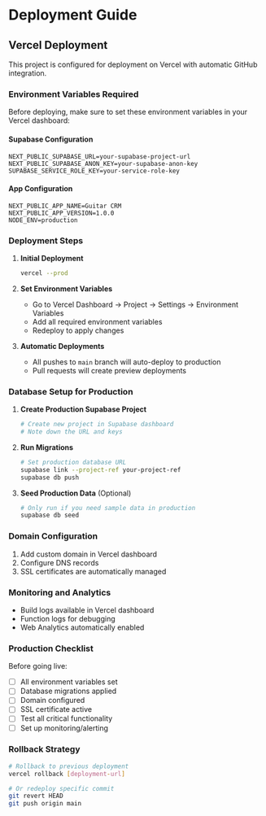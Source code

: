 # Deployment Guide

## Vercel Deployment

This project is configured for deployment on Vercel with automatic GitHub integration.

### Environment Variables Required

Before deploying, make sure to set these environment variables in your Vercel dashboard:

#### Supabase Configuration

```
NEXT_PUBLIC_SUPABASE_URL=your-supabase-project-url
NEXT_PUBLIC_SUPABASE_ANON_KEY=your-supabase-anon-key
SUPABASE_SERVICE_ROLE_KEY=your-service-role-key
```

#### App Configuration

```
NEXT_PUBLIC_APP_NAME=Guitar CRM
NEXT_PUBLIC_APP_VERSION=1.0.0
NODE_ENV=production
```

### Deployment Steps

1. **Initial Deployment**

   ```bash
   vercel --prod
   ```

2. **Set Environment Variables**

   - Go to Vercel Dashboard → Project → Settings → Environment Variables
   - Add all required environment variables
   - Redeploy to apply changes

3. **Automatic Deployments**
   - All pushes to `main` branch will auto-deploy to production
   - Pull requests will create preview deployments

### Database Setup for Production

1. **Create Production Supabase Project**

   ```bash
   # Create new project in Supabase dashboard
   # Note down the URL and keys
   ```

2. **Run Migrations**

   ```bash
   # Set production database URL
   supabase link --project-ref your-project-ref
   supabase db push
   ```

3. **Seed Production Data** (Optional)
   ```bash
   # Only run if you need sample data in production
   supabase db seed
   ```

### Domain Configuration

1. Add custom domain in Vercel dashboard
2. Configure DNS records
3. SSL certificates are automatically managed

### Monitoring and Analytics

- Build logs available in Vercel dashboard
- Function logs for debugging
- Web Analytics automatically enabled

### Production Checklist

Before going live:

- [ ] All environment variables set
- [ ] Database migrations applied
- [ ] Domain configured
- [ ] SSL certificate active
- [ ] Test all critical functionality
- [ ] Set up monitoring/alerting

### Rollback Strategy

```bash
# Rollback to previous deployment
vercel rollback [deployment-url]

# Or redeploy specific commit
git revert HEAD
git push origin main
```
